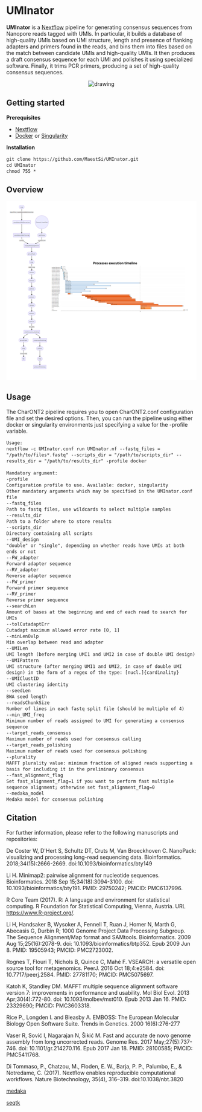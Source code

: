 # UMInator
**UMInator** is a [Nextflow](https://www.nextflow.io) pipeline for generating consensus sequences from Nanopore reads tagged with UMIs. In particular, it builds a database of high-quality UMIs based on UMI structure, length and presence of flanking adapters and primers found in the reads, and bins them into files based on the match between candidate UMIs and high-quality UMIs. It then produces a draft consensus sequence for each UMI and polishes it using specialized software. Finally, it trims PCR primers, producing a set of high-quality consensus sequences.

<p align="center">
  <img src="Figures/UMInator_logo.png" alt="drawing" width=450" title="UMInator_logo">
</p>

## Getting started

**Prerequisites**

* [Nextflow](https://nf-co.re/usage/installation)
* [Docker](https://docs.docker.com/engine/install/) or [Singularity](https://sylabs.io/guides/3.0/user-guide/installation.html)                                                                                  
                                                                                   
**Installation**

```
git clone https://github.com/MaestSi/UMInator.git
cd UMInator
chmod 755 *
```

## Overview

<p align="center">
  <img src="Figures/UMInator_pipeline_flowchart.png" alt="drawing" width="900" title="UMInator_pipeline_flowchart">
</p>


## Usage

The CharONT2 pipeline requires you to open CharONT2.conf configuration file and set the desired options. Then, you can run the pipeline using either docker or singularity environments just specifying a value for the -profile variable.

```
Usage:
nextflow -c UMInator.conf run UMInator.nf --fastq_files = "/path/to/files*.fastq" --scripts_dir = "/path/to/scripts_dir" --results_dir = "/path/to/results_dir" -profile docker

Mandatory argument:
-profile                                                              Configuration profile to use. Available: docker, singularity
Other mandatory arguments which may be specified in the UMInator.conf file
--fastq_files                                                         Path to fastq files, use wildcards to select multiple samples
--results_dir                                                         Path to a folder where to store results
--scripts_dir                                                         Directory containing all scripts
--UMI_design                                                          "double" or "single", depending on whether reads have UMIs at both ends or not
--FW_adapter                                                          Forward adapter sequence
--RV_adapter                                                          Reverse adapter sequence
--FW_primer                                                           Forward primer sequence
--RV_primer                                                           Reverse primer sequence
--searchLen                                                           Amount of bases at the beginning and end of each read to search for UMIs
--tolCutadaptErr                                                      Cutadapt maximum allowed error rate [0, 1]
--minLenOvlp                                                          Min overlap between read and adapter
--UMILen                                                              UMI length (before merging UMI1 and UMI2 in case of double UMI design)
--UMIPattern                                                          UMI structure (after merging UMI1 and UMI2, in case of double UMI design) in the form of a regex of the type: [nucl.]{cardinality}
--UMIClustID                                                          UMI clustering identity
--seedLen                                                             BWA seed length
--readsChunkSize                                                      Number of lines in each fastq split file (should be multiple of 4)
--min_UMI_freq                                                        Minimum number of reads assigned to UMI for generating a consensus sequence
--target_reads_consensus                                              Maximum number of reads used for consensus calling
--target_reads_polishing                                              Maximum number of reads used for consensus polishing
--plurality                                                           MAFFT plurality value: minimum fraction of aligned reads supporting a basis for including it in the preliminary consensus
--fast_alignment_flag                                                 Set fast_alignment_flag=1 if you want to perform fast multiple sequence alignment; otherwise set fast_alignment_flag=0
--medaka_model                                                        Medaka model for consensus polishing
```                                                                                                                            

## Citation

For further information, please refer to the following manuscripts and repositories:

De Coster W, D'Hert S, Schultz DT, Cruts M, Van Broeckhoven C. NanoPack: visualizing and processing long-read sequencing data. Bioinformatics. 2018;34(15):2666-2669. doi:10.1093/bioinformatics/bty149

Li H. Minimap2: pairwise alignment for nucleotide sequences. Bioinformatics. 2018 Sep 15;34(18):3094-3100. doi: 10.1093/bioinformatics/bty191. PMID: 29750242; PMCID: PMC6137996.

R Core Team (2017). R: A language and environment for statistical computing. R Foundation for Statistical Computing, Vienna, Austria. URL https://www.R-project.org/.

Li H, Handsaker B, Wysoker A, Fennell T, Ruan J, Homer N, Marth G, Abecasis G, Durbin R; 1000 Genome Project Data Processing Subgroup. The Sequence Alignment/Map format and SAMtools. Bioinformatics. 2009 Aug 15;25(16):2078-9. doi: 10.1093/bioinformatics/btp352. Epub 2009 Jun 8. PMID: 19505943; PMCID: PMC2723002.

Rognes T, Flouri T, Nichols B, Quince C, Mahé F. VSEARCH: a versatile open source tool for metagenomics. PeerJ. 2016 Oct 18;4:e2584. doi: 10.7717/peerj.2584. PMID: 27781170; PMCID: PMC5075697.

Katoh K, Standley DM. MAFFT multiple sequence alignment software version 7: improvements in performance and usability. Mol Biol Evol. 2013 Apr;30(4):772-80. doi: 10.1093/molbev/mst010. Epub 2013 Jan 16. PMID: 23329690; PMCID: PMC3603318.

Rice P., Longden I. and Bleasby A. EMBOSS: The European Molecular Biology Open Software Suite. Trends in Genetics. 2000 16(6):276-277

Vaser R, Sović I, Nagarajan N, Šikić M. Fast and accurate de novo genome assembly from long uncorrected reads. Genome Res. 2017 May;27(5):737-746. doi: 10.1101/gr.214270.116. Epub 2017 Jan 18. PMID: 28100585; PMCID: PMC5411768.

Di Tommaso, P., Chatzou, M., Floden, E. W., Barja, P. P., Palumbo, E., & Notredame, C. (2017). Nextflow enables reproducible computational workflows. Nature Biotechnology, 35(4), 316–319. doi:10.1038/nbt.3820

[medaka](https://github.com/nanoporetech/medaka)

[seqtk](https://github.com/lh3/seqtk)
